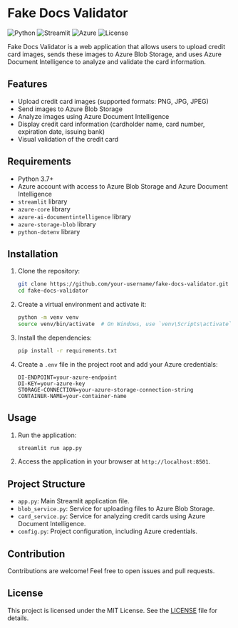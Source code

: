 # Fake Docs Validator

![Python](https://img.shields.io/badge/python-3.7%2B-blue)
![Streamlit](https://img.shields.io/badge/streamlit-0.84.0%2B-brightgreen)
![Azure](https://img.shields.io/badge/azure-blob%20storage-blue)
![License](https://img.shields.io/badge/license-MIT-green)

Fake Docs Validator is a web application that allows users to upload credit card images, sends these images to Azure Blob Storage, and uses Azure Document Intelligence to analyze and validate the card information.

## Features

- Upload credit card images (supported formats: PNG, JPG, JPEG)
- Send images to Azure Blob Storage
- Analyze images using Azure Document Intelligence
- Display credit card information (cardholder name, card number, expiration date, issuing bank)
- Visual validation of the credit card

## Requirements

- Python 3.7+
- Azure account with access to Azure Blob Storage and Azure Document Intelligence
- `streamlit` library
- `azure-core` library
- `azure-ai-documentintelligence` library
- `azure-storage-blob` library
- `python-dotenv` library

## Installation

1. Clone the repository:
    ```sh
    git clone https://github.com/your-username/fake-docs-validator.git
    cd fake-docs-validator
    ```

2. Create a virtual environment and activate it:
    ```sh
    python -m venv venv
    source venv/bin/activate  # On Windows, use `venv\Scripts\activate`
    ```

3. Install the dependencies:
    ```sh
    pip install -r requirements.txt
    ```

4. Create a `.env` file in the project root and add your Azure credentials:
    ```env
    DI-ENDPOINT=your-azure-endpoint
    DI-KEY=your-azure-key
    STORAGE-CONNECTION=your-azure-storage-connection-string
    CONTAINER-NAME=your-container-name
    ```

## Usage

1. Run the application:
    ```sh
    streamlit run app.py
    ```

2. Access the application in your browser at `http://localhost:8501`.

## Project Structure

- `app.py`: Main Streamlit application file.
- `blob_service.py`: Service for uploading files to Azure Blob Storage.
- `card_service.py`: Service for analyzing credit cards using Azure Document Intelligence.
- `config.py`: Project configuration, including Azure credentials.

## Contribution

Contributions are welcome! Feel free to open issues and pull requests.

## License

This project is licensed under the MIT License. See the [LICENSE](LICENSE) file for details.
